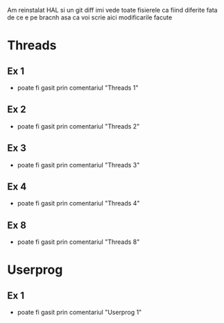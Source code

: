 Am reinstalat HAL si un git diff imi vede toate fisierele ca fiind diferite fata de ce e pe bracnh asa ca voi scrie aici modificarile facute

# Threads

## Ex 1

- poate fi gasit prin comentariul "Threads 1"

## Ex 2

- poate fi gasit prin comentariul "Threads 2"

## Ex 3

- poate fi gasit prin comentariul "Threads 3"

## Ex 4

- poate fi gasit prin comentariul "Threads 4"

## Ex 8

- poate fi gasit prin comentariul "Threads 8"

# Userprog

## Ex 1

- poate fi gasit prin comentariul "Userprog 1"
